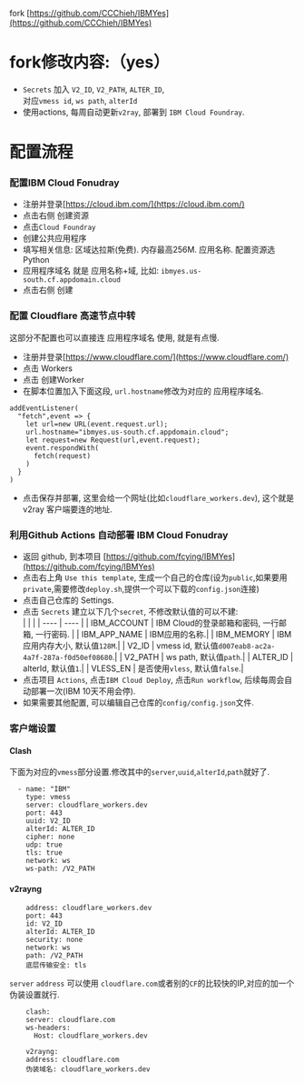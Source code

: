 fork [https://github.com/CCChieh/IBMYes](https://github.com/CCChieh/IBMYes)  


# fork修改内容:（yes）
* `Secrets` 加入 `V2_ID`, `V2_PATH`, `ALTER_ID`,  
  对应`vmess id`, `ws path`, `alterId`
* 使用actions, 每周自动更新`v2ray`, 部署到 `IBM Cloud Foundray`.


# 配置流程

### 配置IBM Cloud Fonudray
* 注册并登录[https://cloud.ibm.com/](https://cloud.ibm.com/)
* 点击右侧 创建资源
* 点击`Cloud Foundray`
* 创建公共应用程序
* 填写相关信息: 区域达拉斯(免费). 内存最高256M. 应用名称. 配置资源选Python
* 应用程序域名 就是 应用名称+域, 比如: `ibmyes.us-south.cf.appdomain.cloud`
* 点击右侧 创建

### 配置 Cloudflare 高速节点中转
这部分不配置也可以直接连 应用程序域名 使用, 就是有点慢.
* 注册并登录[https://www.cloudflare.com/](https://www.cloudflare.com/)
* 点击 Workers
* 点击 创建Worker
* 在脚本位置加入下面这段, `url.hostname`修改为对应的 应用程序域名.
```
addEventListener(
  "fetch",event => {
    let url=new URL(event.request.url);
    url.hostname="ibmyes.us-south.cf.appdomain.cloud";
    let request=new Request(url,event.request);
    event.respondWith(
      fetch(request)
    )
  }
)
```
* 点击保存并部署, 这里会给一个网址(比如`cloudflare_workers.dev`), 这个就是 v2ray 客户端要连的地址.

### 利用Github Actions 自动部署 IBM Cloud Fonudray
* 返回 github, 到本项目 [https://github.com/fcying/IBMYes](https://github.com/fcying/IBMYes)
* 点击右上角 `Use this template`, 生成一个自己的仓库(设为`public`,如果要用`private`,需要修改`deploy.sh`,提供一个可以下载的`config.json`连接)
* 点击自己仓库的 Settings.
* 点击 `Secrets` 建立以下几个`secret`, 不修改默认值的可以不建:  
    |  |  |
    | ---- | ---- |
    | IBM_ACCOUNT  | IBM Cloud的登录邮箱和密码, 一行邮箱, 一行密码.   |
    | IBM_APP_NAME | IBM应用的名称.|
    | IBM_MEMORY   | IBM应用内存大小, 默认值`128M`.|
    | V2_ID        | vmess id, 默认值`d007eab8-ac2a-4a7f-287a-f0d50ef08680`.|
    | V2_PATH      | ws path, 默认值`path`.|
    | ALTER_ID     | alterId, 默认值`1`.|
    | VLESS_EN     | 是否使用`vless`, 默认值`false`.|
* 点击项目 `Actions`, 点击`IBM Cloud Deploy`, 点击`Run workflow`, 后续每周会自动部署一次(IBM 10天不用会停).
* 如果需要其他配置, 可以编辑自己仓库的`config/config.json`文件.

### 客户端设置
#### Clash
下面为对应的`vmess`部分设置.修改其中的`server`,`uuid`,`alterId`,`path`就好了.
```
  - name: "IBM"
    type: vmess
    server: cloudflare_workers.dev
    port: 443
    uuid: V2_ID
    alterId: ALTER_ID
    cipher: none
    udp: true
    tls: true
    network: ws
    ws-path: /V2_PATH
```

#### v2rayng
```
    address: cloudflare_workers.dev
    port: 443
    id: V2_ID
    alterId: ALTER_ID
    security: none
    network: ws
    path: /V2_PATH
    底层传输安全: tls
```

`server` `address` 可以使用 `cloudflare.com`或者别的`CF`的比较快的IP,对应的加一个伪装设置就行.
```
    clash:
    server: cloudflare.com
    ws-headers:
      Host: cloudflare_workers.dev

    v2rayng:
    address: cloudflare.com
    伪装域名: cloudflare_workers.dev

```
